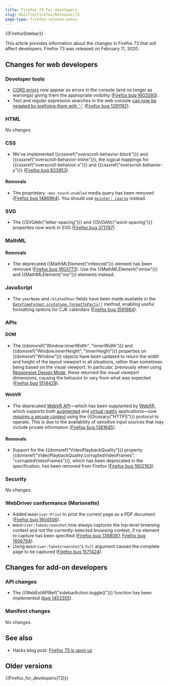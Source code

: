 ```yaml
---
title: Firefox 73 for developers
slug: Mozilla/Firefox/Releases/73
page-type: firefox-release-notes
---
```


{{FirefoxSidebar}}

This article provides information about the changes in Firefox 73 that will affect developers. Firefox 73 was released on February 11, 2020.

## Changes for web developers

### Developer tools

- [CORS errors](/en-US/docs/Web/HTTP/CORS/Errors) now appear as errors in the console (and no longer as warnings) giving them the appropriate visibility ([Firefox bug 1602093](https://bugzil.la/1602093)).
- Text and regular expression searches in the web console [can now be negated by prefixing them with '-'](https://firefox-source-docs.mozilla.org/devtools-user/web_console/console_messages/index.html#filtering-and-searching) ([Firefox bug 1291192](https://bugzil.la/1291192)).

### HTML

_No changes._

### CSS

- We've implemented {{cssxref("overscroll-behavior-block")}} and {{cssxref("overscroll-behavior-inline")}}, the logical mappings for {{cssxref("overscroll-behavior-x")}} and {{cssxref("overscroll-behavior-y")}} ([Firefox bug 833953](https://bugzil.la/833953)).

#### Removals

- The proprietary `-moz-touch-enabled` media query has been removed ([Firefox bug 1486964](https://bugzil.la/1486964)). You should use [`pointer: coarse`](/en-US/docs/Web/CSS/@media/pointer) instead.

### SVG

- The {{SVGAttr("letter-spacing")}} and {{SVGAttr("word-spacing")}} properties now work in SVG ([Firefox bug 371787](https://bugzil.la/371787)).

### MathML

#### Removals

- The deprecated {{MathMLElement("mfenced")}} element has been removed ([Firefox bug 1603773](https://bugzil.la/1603773)). Use the {{MathMLElement("mrow")}} and {{MathMLElement("mo")}} elements instead.

### JavaScript

- The `yearName` and `relatedYear` fields have been made available in the [`DateTimeFormat.prototype.formatToParts()`](/en-US/docs/Web/JavaScript/Reference/Global_Objects/Intl/DateTimeFormat/formatToParts) method, enabling useful formatting options for CJK calendars ([Firefox bug 1591664](https://bugzil.la/1591664)).

### APIs

#### DOM

- The {{domxref("Window.innerWidth", "innerWidth")}} and {{domxref("Window.innerHeight", "innerHeight")}} properties on {{domxref("Window")}} objects have been updated to return the width and height of the layout viewport in all situations, rather than sometimes being based on the visual viewport. In particular, previously when using [Responsive Design Mode](https://firefox-source-docs.mozilla.org/devtools-user/responsive_design_mode/index.html), these returned the visual viewport dimensions, causing the behavior to vary from what was expected ([Firefox bug 1514429](https://bugzil.la/1514429)).

#### WebVR

- The deprecated [WebVR API](/en-US/docs/Web/API/WebVR_API)—which has been supplanted by [WebXR](/en-US/docs/Web/API/WebXR_Device_API), which supports both [augmented](https://en.wikipedia.org/wiki/Augmented_reality) and [virtual reality](https://en.wikipedia.org/wiki/Virtual_reality) applications—now [requires a secure context](/en-US/docs/Web/API/WebVR_API#api_availability) using the {{Glossary("HTTPS")}} protocol to operate. This is due to the availability of sensitive input sources that may include private information ([Firefox bug 1381645](https://bugzil.la/1381645)).

#### Removals

- Support for the {{domxref("VideoPlaybackQuality")}} property {{domxref("VideoPlaybackQuality.corruptedVideoFrames", "corruptedVideoFrames")}}, which has been deprecated in the specification, has been removed from Firefox ([Firefox bug 1602163](https://bugzil.la/1602163)).

### Security

_No changes._

### WebDriver conformance (Marionette)

- Added `WebDriver:Print` to print the current page as a PDF document ([Firefox bug 1604506](https://bugzil.la/1604506)).
- `Webdriver:TakeScreenshot` now always captures the top-level browsing context and not the currently-selected browsing context, if no element to capture has been specified ([Firefox bug 1398087](https://bugzil.la/1398087), [Firefox bug 1606794](https://bugzil.la/1606794)).
- Using `Webdriver:TakeScreenshot`'s `full` argument causes the complete page to be captured ([Firefox bug 1571424](https://bugzil.la/1571424)).

## Changes for add-on developers

### API changes

- The {{WebExtAPIRef("sidebarAction.toggle()")}} function has been implemented ([bug 1453355](https://bugzil.la/1453355)).

### Manifest changes

_No changes._

## See also

- Hacks blog post: [Firefox 73 is upon us](https://hacks.mozilla.org/2020/02/firefox-73-is-upon-us/)

## Older versions

{{Firefox_for_developers(72)}}
